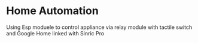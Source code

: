 # Home Automation
Using Esp moduele to control appliance via relay module with tactile switch and Google Home linked with Sinric Pro

